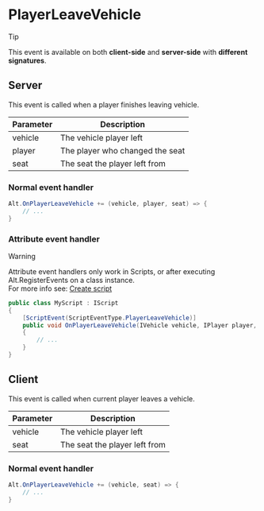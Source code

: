 # PlayerLeaveVehicle

> [!TIP]
> This event is available on both **client-side** and **server-side** with **different signatures**.<br>

## Server

This event is called when a player finishes leaving vehicle.

| Parameter     | Description                                          |
| ------------- | ---------------------------------------------------- |
| vehicle       | The vehicle player left                              |
| player        | The player who changed the seat                      |
| seat          | The seat the player left from                        |

### Normal event handler

```csharp
Alt.OnPlayerLeaveVehicle += (vehicle, player, seat) => {
    // ...
}
```

### Attribute event handler

> [!WARNING]
> Attribute event handlers only work in Scripts, or after executing Alt.RegisterEvents on a class instance.<br>
> For more info see: [Create script](../../getting-started/create-script.md)

```csharp
public class MyScript : IScript
{
    [ScriptEvent(ScriptEventType.PlayerLeaveVehicle)]
    public void OnPlayerLeaveVehicle(IVehicle vehicle, IPlayer player, uint seat)
    {
        // ...
    }
}
```


## Client


This event is called when current player leaves a vehicle.

| Parameter     | Description                                          |
| ------------- | ---------------------------------------------------- |
| vehicle       | The vehicle player left                              |
| seat          | The seat the player left from                        |


### Normal event handler

```csharp
Alt.OnPlayerLeaveVehicle += (vehicle, seat) => {
    // ...
}
```